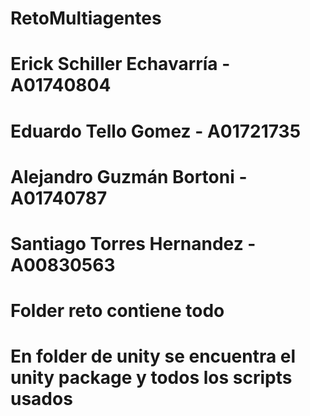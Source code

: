 # RetoMultiagentes

# Erick Schiller Echavarría - A01740804
# Eduardo Tello Gomez - A01721735
# Alejandro Guzmán Bortoni - A01740787
# Santiago Torres Hernandez - A00830563

# Folder reto contiene todo
# En folder de unity se encuentra el unity package y todos los scripts usados
